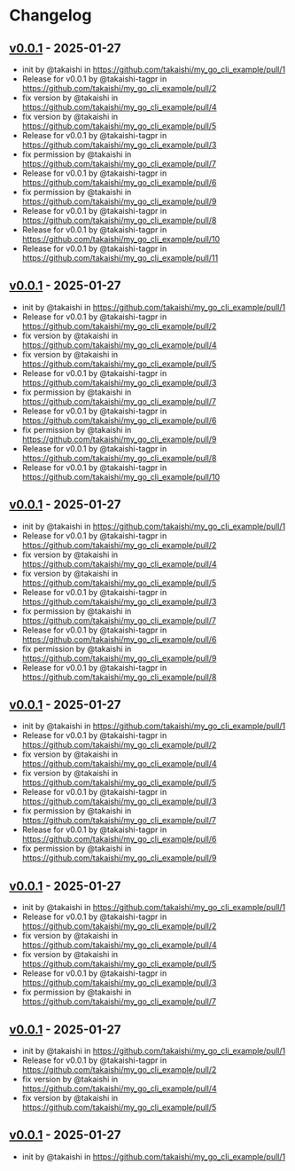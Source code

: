 # Changelog

## [v0.0.1](https://github.com/takaishi/my_go_cli_example/commits/v0.0.1) - 2025-01-27
- init by @takaishi in https://github.com/takaishi/my_go_cli_example/pull/1
- Release for v0.0.1 by @takaishi-tagpr in https://github.com/takaishi/my_go_cli_example/pull/2
- fix version by @takaishi in https://github.com/takaishi/my_go_cli_example/pull/4
- fix version by @takaishi in https://github.com/takaishi/my_go_cli_example/pull/5
- Release for v0.0.1 by @takaishi-tagpr in https://github.com/takaishi/my_go_cli_example/pull/3
- fix permission by @takaishi in https://github.com/takaishi/my_go_cli_example/pull/7
- Release for v0.0.1 by @takaishi-tagpr in https://github.com/takaishi/my_go_cli_example/pull/6
- fix permission by @takaishi in https://github.com/takaishi/my_go_cli_example/pull/9
- Release for v0.0.1 by @takaishi-tagpr in https://github.com/takaishi/my_go_cli_example/pull/8
- Release for v0.0.1 by @takaishi-tagpr in https://github.com/takaishi/my_go_cli_example/pull/10
- Release for v0.0.1 by @takaishi-tagpr in https://github.com/takaishi/my_go_cli_example/pull/11

## [v0.0.1](https://github.com/takaishi/my_go_cli_example/commits/v0.0.1) - 2025-01-27
- init by @takaishi in https://github.com/takaishi/my_go_cli_example/pull/1
- Release for v0.0.1 by @takaishi-tagpr in https://github.com/takaishi/my_go_cli_example/pull/2
- fix version by @takaishi in https://github.com/takaishi/my_go_cli_example/pull/4
- fix version by @takaishi in https://github.com/takaishi/my_go_cli_example/pull/5
- Release for v0.0.1 by @takaishi-tagpr in https://github.com/takaishi/my_go_cli_example/pull/3
- fix permission by @takaishi in https://github.com/takaishi/my_go_cli_example/pull/7
- Release for v0.0.1 by @takaishi-tagpr in https://github.com/takaishi/my_go_cli_example/pull/6
- fix permission by @takaishi in https://github.com/takaishi/my_go_cli_example/pull/9
- Release for v0.0.1 by @takaishi-tagpr in https://github.com/takaishi/my_go_cli_example/pull/8
- Release for v0.0.1 by @takaishi-tagpr in https://github.com/takaishi/my_go_cli_example/pull/10

## [v0.0.1](https://github.com/takaishi/my_go_cli_example/commits/v0.0.1) - 2025-01-27
- init by @takaishi in https://github.com/takaishi/my_go_cli_example/pull/1
- Release for v0.0.1 by @takaishi-tagpr in https://github.com/takaishi/my_go_cli_example/pull/2
- fix version by @takaishi in https://github.com/takaishi/my_go_cli_example/pull/4
- fix version by @takaishi in https://github.com/takaishi/my_go_cli_example/pull/5
- Release for v0.0.1 by @takaishi-tagpr in https://github.com/takaishi/my_go_cli_example/pull/3
- fix permission by @takaishi in https://github.com/takaishi/my_go_cli_example/pull/7
- Release for v0.0.1 by @takaishi-tagpr in https://github.com/takaishi/my_go_cli_example/pull/6
- fix permission by @takaishi in https://github.com/takaishi/my_go_cli_example/pull/9
- Release for v0.0.1 by @takaishi-tagpr in https://github.com/takaishi/my_go_cli_example/pull/8

## [v0.0.1](https://github.com/takaishi/my_go_cli_example/commits/v0.0.1) - 2025-01-27
- init by @takaishi in https://github.com/takaishi/my_go_cli_example/pull/1
- Release for v0.0.1 by @takaishi-tagpr in https://github.com/takaishi/my_go_cli_example/pull/2
- fix version by @takaishi in https://github.com/takaishi/my_go_cli_example/pull/4
- fix version by @takaishi in https://github.com/takaishi/my_go_cli_example/pull/5
- Release for v0.0.1 by @takaishi-tagpr in https://github.com/takaishi/my_go_cli_example/pull/3
- fix permission by @takaishi in https://github.com/takaishi/my_go_cli_example/pull/7
- Release for v0.0.1 by @takaishi-tagpr in https://github.com/takaishi/my_go_cli_example/pull/6
- fix permission by @takaishi in https://github.com/takaishi/my_go_cli_example/pull/9

## [v0.0.1](https://github.com/takaishi/my_go_cli_example/commits/v0.0.1) - 2025-01-27
- init by @takaishi in https://github.com/takaishi/my_go_cli_example/pull/1
- Release for v0.0.1 by @takaishi-tagpr in https://github.com/takaishi/my_go_cli_example/pull/2
- fix version by @takaishi in https://github.com/takaishi/my_go_cli_example/pull/4
- fix version by @takaishi in https://github.com/takaishi/my_go_cli_example/pull/5
- Release for v0.0.1 by @takaishi-tagpr in https://github.com/takaishi/my_go_cli_example/pull/3
- fix permission by @takaishi in https://github.com/takaishi/my_go_cli_example/pull/7

## [v0.0.1](https://github.com/takaishi/my_go_cli_example/commits/v0.0.1) - 2025-01-27
- init by @takaishi in https://github.com/takaishi/my_go_cli_example/pull/1
- Release for v0.0.1 by @takaishi-tagpr in https://github.com/takaishi/my_go_cli_example/pull/2
- fix version by @takaishi in https://github.com/takaishi/my_go_cli_example/pull/4
- fix version by @takaishi in https://github.com/takaishi/my_go_cli_example/pull/5

## [v0.0.1](https://github.com/takaishi/my_go_cli_example/commits/v0.0.1) - 2025-01-27
- init by @takaishi in https://github.com/takaishi/my_go_cli_example/pull/1
